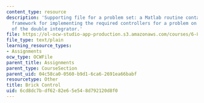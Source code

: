 ```yaml
---
content_type: resource
description: 'Supporting file for a problem set: a Matlab routine containing the basic
  framework for implementing the required controllers for a problem on optimal control
  of the double integrator.'
file: https://ol-ocw-studio-app-production.s3.amazonaws.com/courses/6-832-underactuated-robotics-spring-2009/6cd8dc7bdf6282e65e548d792120d8f0_brick_control.m
file_type: text/plain
learning_resource_types:
- Assignments
ocw_type: OCWFile
parent_title: Assignments
parent_type: CourseSection
parent_uid: 04c58ca0-0560-b9d1-6ca6-2691ea66babf
resourcetype: Other
title: Brick Control
uid: 6cd8dc7b-df62-82e6-5e54-8d792120d8f0
---
```


